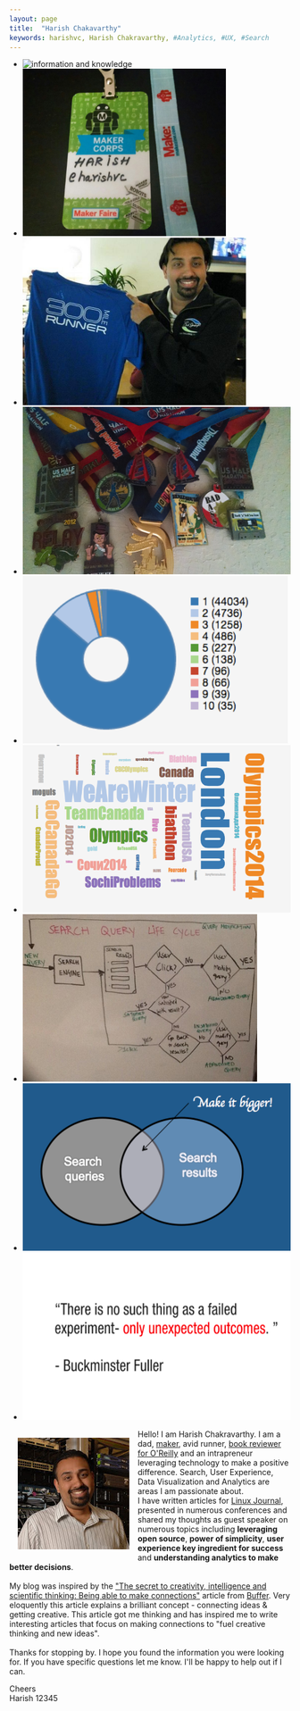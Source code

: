 ```yaml
---
layout: page
title:  "Harish Chakavarthy"
keywords: harishvc, Harish Chakravarthy, #Analytics, #UX, #Search
---
```



<script type="text/javascript">
  $(document).ready(function(){
    
$('.bxslider').bxSlider({
   minSlides: 2,
  maxSlides: 4,
  slideWidth: 500,
  slideMargin: 10
});
  });
</script>
<div class="slider visible-md visible-lg text-success">
<ul class="bxslider">
  <li><img src="https://pbs.twimg.com/media/BeIvALsIgAEw0Gf.jpg"  height="300" title="information and knowledge"/></li>
  <li><img src="/pics/harishvc-maker-badge-2012.jpg"  height="300" title="MakerFaire"/></li>
  <li><img src="/pics/harishvc-300.jpg"  height="300" title="300 miles"/></li>
  <li><img src="/pics/harishvc-avid-runner-medals.jpg"  height="300" title="run medals"/></li>
  <li><img src="/pics/sochi2014-day4-userfrequency.png"  height="300" title="sochi2014: day 4 tweet frequency"/></li>
  <li><img src="/pics/sochi2014-day4-hashtag-cloud.png"  height="300" title="sochi2014: day 4 tag cloud"/></li>
  <li><img src="/pics/harishvc-search-lifecycle.jpg"  height="300" title="search lifecycle"/></li>
  <li><img src="/pics/harishvc-search.png"  height="300" title="improve search"/></li>
  <li><img src="/pics/harishvc-uo.png"  height="300" title="unexpeced outcomes"/></li>
</ul>
</div>

<p>
<img style="float:left; margin:15px" alt="Harish Chakravarthy" src="/pics/harishvc.jpeg"></a>
Hello! I am Harish Chakravarthy. I am a dad, <a href="http://en.wikipedia.org/wiki/Maker_culture">maker</a>, avid runner, <a href="/2014/02/15/oreilly-reader-review-program/">book reviewer for O'Reilly</a> 
and an intrapreneur leveraging technology to make a positive difference. Search, User Experience, Data Visualization and Analytics are areas I am passionate about.  
<br/>
I have written articles for <a href="http://www.linuxjournal.com">Linux Journal</a>, presented in numerous conferences and shared my thoughts as guest speaker 
on numerous topics including <strong>leveraging open source</strong>, <strong>power of simplicity</strong>, <strong>user experience key ingredient for success</strong> 
and <strong>understanding analytics to make better decisions</strong>. 
<br/><br/>
My blog was inspired by the <a href="http://blog.bufferapp.com/connections-in-the-brain-understanding-creativity-and-intelligenceconnections">"The secret to creativity, intelligence and scientific thinking: Being able to make connections"</a> article from <a href="http://bufferapp.com">Buffer</a>. Very eloquently this article explains a brilliant concept - connecting ideas & getting creative. 
This article got me thinking and has inspired me to write interesting articles that focus on making connections to "fuel creative thinking and new ideas".
<br/><br/>
Thanks for stopping by. I hope you found the information you were looking for. If you have specific questions let me know. I&#39;ll be happy to help out if I can.
<br/>

Cheers
<br/>
Harish 12345
